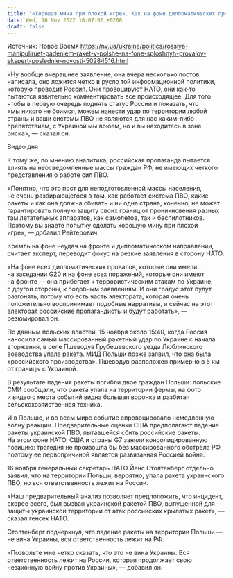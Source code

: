 ```yaml
---
title: "«Хорошая мина при плохой игре». Как на фоне дипломатических провалов пропагандисты РФ манипулируют падением ракет в Польше — эксперт"
date: Wed, 16 Nov 2022 16:07:00 +0200
draft: false
---
```

Источник: Новое Время https://nv.ua/ukraine/politics/rossiya-manipuliruet-padeniem-raket-v-polshe-na-fone-sploshnyh-provalov-ekspert-poslednie-novosti-50284516.html


«Ну вообще вчерашнее заявление, она вчера несколько постов написала, оно ложится четко в русло той информационной политики, которую проводит Россия. Они провоцируют НАТО, они как-то пытаются язвительно комментировать все происходящее. Для того чтобы в первую очередь поднять статус России и показать, что «мы никого не боимся, можем нанести удар по территории любой страны и ваши системы ПВО не являются для нас каким-либо препятствием, с Украиной мы воюем, но и вы находитесь в зоне риска», — сказал он.

 Видео дня   

К тому же, по мнению аналитика, российская пропаганда пытается влиять на неосведомленные массы граждан РФ, не имеющих четкого представления о работе сил ПВО.

«Понятно, что это пост для неподготовленной массы населения, не очень разбирающегося в том, как работает система ПВО, какие ракеты и как она должна сбивать и ни одна страна, конечно, не может гарантировать полную защиту своих границ от проникновения разных там летательных аппаратов, как самолетов, так и беспилотников. Поэтому вы знаете попытку сделать хорошую мину при плохой игре», — добавил Рейтерович.

Кремль на фоне неудач на фронте и дипломатическом направлении, считает эксперт, переводит фокус на резкие заявления в сторону НАТО.

«На фоне всех дипломатических провалов, которые они имели на заседании G20 и на фоне всех поражений, которые они имеют на фронте — она прибегает к террористическим атакам по Украине, с другой стороны, к подобным заявлениям. И они градус этот будут разгонять, потому что есть часть электората, которая очень положительно воспринимает подобные нарративы, и сейчас на этот электорат российские пропагандисты и будут работать», — резюмировал он.

По данным польских властей, 15 ноября около 15:40, когда Россия наносила самый массированный ракетный удар по Украине с начала вторжения, в селе Пшеводув Грубешевского уезда Люблинского воеводства упала ракета. МИД Польши позже заявил, что она была «российского производства». Пшеводув расположен примерно в 5 км от границы с Украиной.

В результате падения ракеты погибли двое граждан Польши: польские СМИ сообщали, что ракета упала на территории фермы, на фото и видео с места событий видна большая воронка и разбитая сельскохозяйственная техника.

И в Польше, и во всем мире событие спровоцировало немедленную волну реакции. Предварительные оценки США предполагают падение ракеты украинской ПВО, пытавшейся сбить российские ракеты. На этом фоне НАТО, США и страны G7 заняли консолидированную позицию: трагедия не произошла бы без массированного обстрела РФ, поэтому ее первопричиной является развязанная Россией война.

16 ноября генеральный секретарь НАТО Йенс Столтенберг отдельно заявил, что на территории Польши, вероятно, упала ракета украинского ПВО, но вся ответственность лежит на России.

«Наш предварительный анализ позволяет предположить, что инцидент, скорее всего, был вызван украинской ракетой ПВО, выпущенной для защиты украинской территории от атак российских крылатых ракет», — сказал генсек НАТО.

Столтенберг подчеркнул, что падение ракеты на территории Польши — не вина Украины, вся ответственность лежит на РФ.

«Позвольте мне четко сказать, что это не вина Украины. Вся ответственность лежит на России, которая продолжает свою незаконную войну против Украины», — добавил он.
